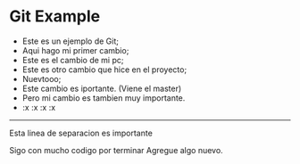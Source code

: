 # Git Example

- Este es un ejemplo de Git;
- Aqui hago mi primer cambio;
- Este es el cambio de mi pc;
- Este es otro cambio que hice en el proyecto;
- Nuevtooo;
- Este cambio es iportante. (Viene el master)
- Pero mi cambio es tambien muy importante.
- :x :x :x :x

----
Esta linea de separacion es importante

Sigo con mucho codigo por terminar
Agregue algo nuevo.
